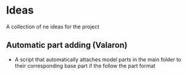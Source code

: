 # Ideas
A collection of ne ideas for the project

## Automatic part adding (Valaron)
- A script that automatically attaches model parts in the main folder to their 
    corresponding base part if the follow the part format